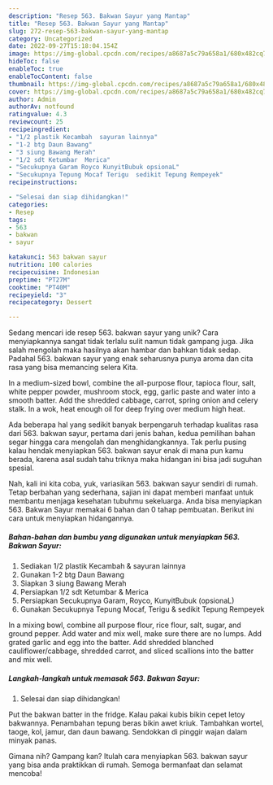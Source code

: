 ```yaml
---
description: "Resep 563. Bakwan Sayur yang Mantap"
title: "Resep 563. Bakwan Sayur yang Mantap"
slug: 272-resep-563-bakwan-sayur-yang-mantap
category: Uncategorized
date: 2022-09-27T15:18:04.154Z
image: https://img-global.cpcdn.com/recipes/a8687a5c79a658a1/680x482cq70/563-bakwan-sayur-foto-resep-utama.jpg
hideToc: false
enableToc: true
enableTocContent: false
thumbnail: https://img-global.cpcdn.com/recipes/a8687a5c79a658a1/680x482cq70/563-bakwan-sayur-foto-resep-utama.jpg
cover: https://img-global.cpcdn.com/recipes/a8687a5c79a658a1/680x482cq70/563-bakwan-sayur-foto-resep-utama.jpg
author: Admin
authorAv: notfound
ratingvalue: 4.3
reviewcount: 25
recipeingredient:
- "1/2 plastik Kecambah  sayuran lainnya"
- "1-2 btg Daun Bawang"
- "3 siung Bawang Merah"
- "1/2 sdt Ketumbar  Merica"
- "Secukupnya Garam Royco KunyitBubuk opsionaL"
- "Secukupnya Tepung Mocaf Terigu  sedikit Tepung Rempeyek"
recipeinstructions:

- "Selesai dan siap dihidangkan!"
categories:
- Resep
tags:
- 563
- bakwan
- sayur

katakunci: 563 bakwan sayur 
nutrition: 100 calories
recipecuisine: Indonesian
preptime: "PT27M"
cooktime: "PT40M"
recipeyield: "3"
recipecategory: Dessert

---
```





Sedang mencari ide resep 563. bakwan sayur yang unik? Cara menyiapkannya sangat tidak terlalu sulit namun tidak gampang juga. Jika salah mengolah maka hasilnya akan hambar dan bahkan tidak sedap. Padahal 563. bakwan sayur yang enak seharusnya punya aroma dan cita rasa yang bisa memancing selera Kita.





In a medium-sized bowl, combine the all-purpose flour, tapioca flour, salt, white pepper powder, mushroom stock, egg, garlic paste and water into a smooth batter. Add the shredded cabbage, carrot, spring onion and celery stalk. In a wok, heat enough oil for deep frying over medium high heat.

Ada beberapa hal yang sedikit banyak berpengaruh terhadap kualitas rasa dari 563. bakwan sayur, pertama dari jenis bahan, kedua pemilihan bahan segar hingga cara mengolah dan menghidangkannya. Tak perlu pusing kalau hendak menyiapkan 563. bakwan sayur enak di mana pun kamu berada, karena asal sudah tahu triknya maka hidangan ini bisa jadi suguhan spesial.






Nah, kali ini kita coba, yuk, variasikan 563. bakwan sayur sendiri di rumah. Tetap berbahan yang sederhana, sajian ini dapat memberi manfaat untuk membantu menjaga kesehatan tubuhmu sekeluarga. Anda bisa menyiapkan 563. Bakwan Sayur memakai 6 bahan dan 0 tahap pembuatan. Berikut ini cara untuk menyiapkan hidangannya.

<!--inarticleads1-->

##### Bahan-bahan dan bumbu yang digunakan untuk menyiapkan 563. Bakwan Sayur:

1. Sediakan 1/2 plastik Kecambah &amp; sayuran lainnya
1. Gunakan 1-2 btg Daun Bawang
1. Siapkan 3 siung Bawang Merah
1. Persiapkan 1/2 sdt Ketumbar &amp; Merica
1. Persiapkan Secukupnya Garam, Royco, KunyitBubuk (opsionaL)
1. Gunakan Secukupnya Tepung Mocaf, Terigu &amp; sedikit Tepung Rempeyek


In a mixing bowl, combine all purpose flour, rice flour, salt, sugar, and ground pepper. Add water and mix well, make sure there are no lumps. Add grated garlic and egg into the batter. Add shredded blanched cauliflower/cabbage, shredded carrot, and sliced scallions into the batter and mix well. 

<!--inarticleads2-->

##### Langkah-langkah untuk memasak 563. Bakwan Sayur:


1. Selesai dan siap dihidangkan!

Put the bakwan batter in the fridge. Kalau pakai kubis bikin cepet letoy bakwannya. Penambahan tepung beras bikin awet kriuk. Tambahkan wortel, taoge, kol, jamur, dan daun bawang. Sendokkan di pinggir wajan dalam minyak panas. 

Gimana nih? Gampang kan? Itulah cara menyiapkan 563. bakwan sayur yang bisa anda praktikkan di rumah. Semoga bermanfaat dan selamat mencoba!
